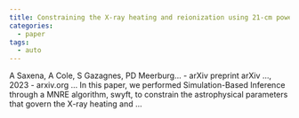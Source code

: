 ```yaml
---
title: Constraining the X-ray heating and reionization using 21-cm power spectra with Marginal Neural Ratio Estimation
categories:
  - paper
tags:
  - auto
---
```

A Saxena, A Cole, S Gazagnes, PD Meerburg… - arXiv preprint arXiv …, 2023 - arxiv.org
… In this paper, we performed Simulation-Based Inference through a MNRE algorithm, swyft, to constrain the astrophysical parameters that govern the X-ray heating and …
